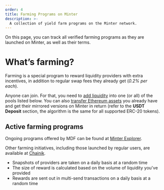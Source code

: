 ```yaml
---
order: 4
title: Farming Programs on Minter
description: >-
  A collection of yield farm programs on the Minter network.
---
```


On this page, you can track all verified farming programs as they are launched on Minter, as well as their terms.

# What’s farming?
Farming is a special program to reward liquidity providers with extra incentives, in addition to regular swap fees they already get (*0.2% per each*).

Anyone can join. For that, you need to [add liquidity](https://www.minter.network/howto/pools#how-to-add-liquidity) into one (or all) of the pools listed below.
You can also [transfer Ethereum assets](https://teletype.in/@biplenta/usdt-bip-en) you already have and get their mirrored versions on Minter in return (refer to the **USDT Deposit** section, the algorithm is the same for all supported ERC-20 tokens).

## Active farming programs
Ongoing programs offered by MDF can be found at [Minter Explorer](https://explorer.minter.network/farming).

Other farming initiatives, including those launched by regular users, are available at [Chainik](https://chainik.io/yf).

* Snapshots of providers are taken on a daily basis at a random time
* The size of reward is calculated based on the volume of liquidity you've provided
* Rewards are sent out in multi-send transactions on a daily basis at a random time
